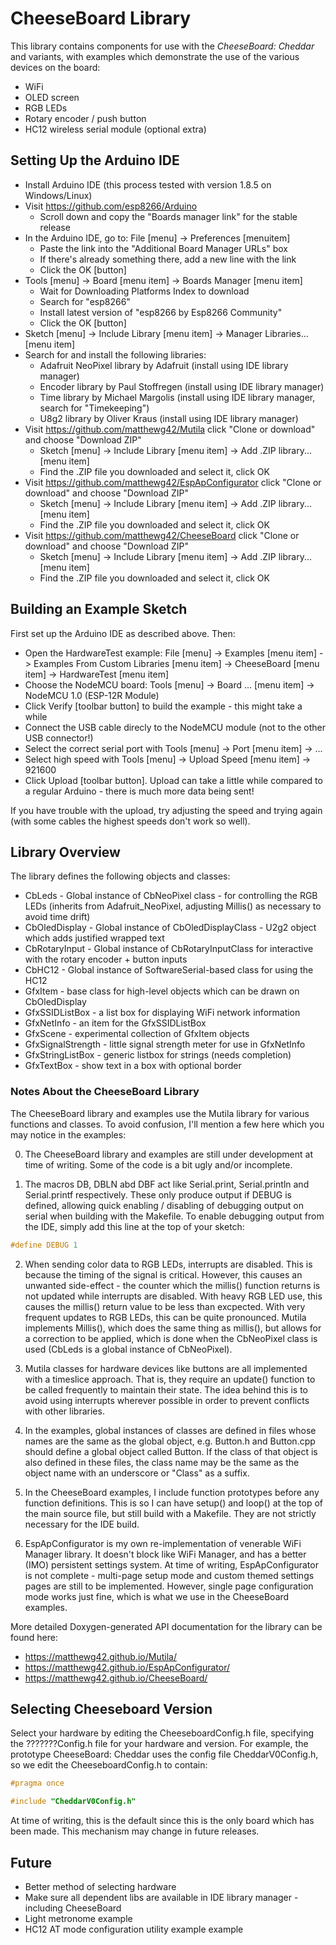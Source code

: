 # CheeseBoard Library

This library contains components for use with the *CheeseBoard: Cheddar* and variants, with examples which demonstrate the use of the various devices on the board:

* WiFi
* OLED screen
* RGB LEDs
* Rotary encoder / push button
* HC12 wireless serial module (optional extra)

## Setting Up the Arduino IDE

* Install Arduino IDE (this process tested with version 1.8.5 on Windows/Linux)
* Visit https://github.com/esp8266/Arduino
    * Scroll down and copy the "Boards manager link" for the stable release
* In the Arduino IDE, go to: File [menu] -> Preferences [menuitem]
    * Paste the link into the "Additional Board Manager URLs" box 
    * If there's already something there, add a new line with the link
    * Click the OK [button]
* Tools [menu] -> Board [menu item] -> Boards Manager [menu item]
    * Wait for Downloading Platforms Index to download
    * Search for "esp8266"
    * Install latest version of "esp8266 by Esp8266 Community"
    * Click the OK [button]
* Sketch [menu] -> Include Library [menu item] -> Manager Libraries... [menu item]
* Search for and install the following libraries:
    * Adafruit NeoPixel library by Adafruit (install using IDE library manager)
    * Encoder library by Paul Stoffregen (install using IDE library manager)
    * Time library by Michael Margolis (install using IDE library manager, search for "Timekeeping")
    * U8g2 library by Oliver Kraus (install using IDE library manager)
* Visit https://github.com/matthewg42/Mutila click "Clone or download" and choose "Download ZIP"
    * Sketch [menu] -> Include Library [menu item] -> Add .ZIP library... [menu item]
    * Find the .ZIP file you downloaded and select it, click OK
* Visit https://github.com/matthewg42/EspApConfigurator click "Clone or download" and choose "Download ZIP"
    * Sketch [menu] -> Include Library [menu item] -> Add .ZIP library... [menu item]
    * Find the .ZIP file you downloaded and select it, click OK
* Visit https://github.com/matthewg42/CheeseBoard click "Clone or download" and choose "Download ZIP"
    * Sketch [menu] -> Include Library [menu item] -> Add .ZIP library... [menu item]
    * Find the .ZIP file you downloaded and select it, click OK

## Building an Example Sketch

First set up the Arduino IDE as described above. Then:

* Open the HardwareTest example: File [menu] -> Examples [menu item] -> Examples From Custom Libraries [menu item] -> CheeseBoard [menu item] -> HardwareTest [menu item]
* Choose the NodeMCU board: Tools [menu] -> Board ... [menu item] -> NodeMCU 1.0 (ESP-12R Module)
* Click Verify [toolbar button] to build the example - this might take a while
* Connect the USB cable direcly to the NodeMCU module (not to the other USB connector!)
* Select the correct serial port with Tools [menu] -> Port [menu item] -> ...
* Select high speed with Tools [menu] -> Upload Speed [menu item] -> 921600
* Click Upload [toolbar button]. Upload can take a little while compared to a regular Arduino - there is much more data being sent!

If you have trouble with the upload, try adjusting the speed and trying again (with some cables the highest speeds don't work so well).

## Library Overview

The library defines the following objects and classes:

* CbLeds - Global instance of CbNeoPixel class - for controlling the RGB LEDs (inherits from Adafruit_NeoPixel, adjusting Millis() as necessary to avoid time drift)
* CbOledDisplay - Global instance of CbOledDisplayClass - U2g2 object which adds justified wrapped text 
* CbRotaryInput - Global instance of CbRotaryInputClass for interactive with the rotary encoder + button inputs
* CbHC12 - Global instance of SoftwareSerial-based class for using the HC12 
* GfxItem - base class for high-level objects which can be drawn on CbOledDisplay
* GfxSSIDListBox - a list box for displaying WiFi network information
* GfxNetInfo - an item for the GfxSSIDListBox
* GfxScene - experimental collection of GfxItem objects
* GfxSignalStrength - little signal strength meter for use in GfxNetInfo
* GfxStringListBox - generic listbox for strings (needs completion)
* GfxTextBox - show text in a box with optional border

### Notes About the CheeseBoard Library

The CheeseBoard library and examples use the Mutila library for various functions and classes. To avoid confusion, I'll mention a few here which you may notice in the examples:

0. The CheeseBoard library and examples are still under development at time of writing. Some of the code is a bit ugly and/or incomplete.

1. The macros DB, DBLN abd DBF act like Serial.print, Serial.println and Serial.printf respectively.  These only produce output if DEBUG is defined, allowing quick enabling / disabling of debugging output on serial when building with the Makefile.  To enable debugging output from the IDE, simply add this line at the top of your sketch:

```cpp
#define DEBUG 1
```

2. When sending color data to RGB LEDs, interrupts are disabled. This is because the timing of the signal is critical. However, this causes an unwanted side-effect - the counter which the millis() function returns is not updated while interrupts are disabled. With heavy RGB LED use, this causes the millis() return value to be less than excpected. With very frequent updates to RGB LEDs, this can be quite pronounced. Mutila implements Millis(), which does the same thing as millis(), but allows for a correction to be applied, which is done when the CbNeoPixel class is used (CbLeds is a global instance of CbNeoPixel).

3. Mutila classes for hardware devices like buttons are all implemented with a timeslice approach. That is, they require an update() function to be called frequently to maintain their state. The idea behind this is to avoid using interrupts wherever possible in order to prevent conflicts with other libraries.

4. In the examples, global instances of classes are defined in files whose names are the same as the global object, e.g. Button.h and Button.cpp should define a global object called Button. If the class of that object is also defined in these files, the class name may be the same as the object name with an underscore or "Class" as a suffix.

5. In the CheeseBoard examples, I include function prototypes before any function definitions. This is so I can have setup() and loop() at the top of the main source file, but still build with a Makefile. They are not strictly necessary for the IDE build.

6. EspApConfigurator is my own re-implementation of venerable WiFi Manager library. It doesn't block like WiFi Manager, and has a better (IMO) persistent settings system. At time of writing, EspApConfigurator is not complete - multi-page setup mode and custom themed settings pages are still to be implemented. However, single page configuration mode works just fine, which is what we use in the CheeseBoard examples.

More detailed Doxygen-generated API documentation for the library can be found here: 

* https://matthewg42.github.io/Mutila/
* https://matthewg42.github.io/EspApConfigurator/
* https://matthewg42.github.io/CheeseBoard/

## Selecting Cheeseboard Version

Select your hardware by editing the CheeseboardConfig.h file, specifying the ???????Config.h file for your hardware and version.  For example, the prototype CheeseBoard: Cheddar uses the config file CheddarV0Config.h, so we edit the CheeseboardConfig.h to contain:

```cpp
#pragma once

#include "CheddarV0Config.h"
```

At time of writing, this is the default since this is the only board which has been made. This mechanism may change in future releases.

## Future

* Better method of selecting hardware
* Make sure all dependent libs are available in IDE library manager - including CheeseBoard
* Light metronome example
* HC12 AT mode configuration utility example example

